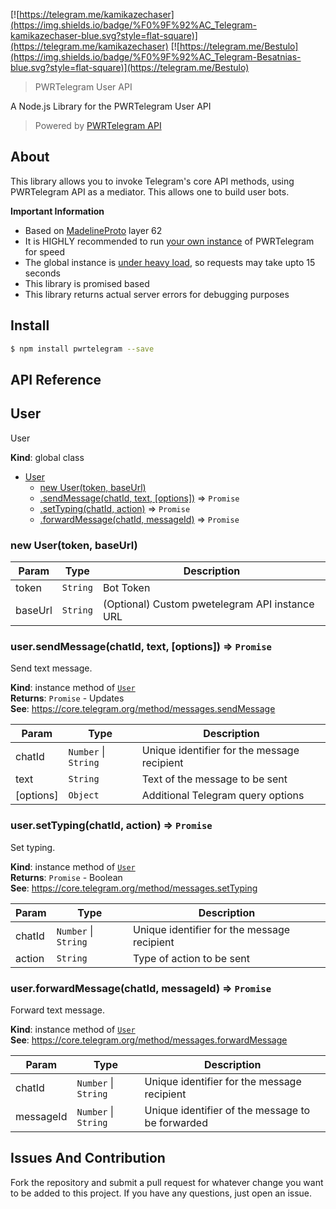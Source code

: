  [![https://telegram.me/kamikazechaser](https://img.shields.io/badge/%F0%9F%92%AC_Telegram-kamikazechaser-blue.svg?style=flat-square)](https://telegram.me/kamikazechaser)
 [![https://telegram.me/Bestulo](https://img.shields.io/badge/%F0%9F%92%AC_Telegram-Besatnias-blue.svg?style=flat-square)](https://telegram.me/Bestulo)
 >PWRTelegram User API

 A Node.js Library for the PWRTelegram User API

 > Powered by [PWRTelegram API](http://pwrtelegram.xyz/)

 ## About

This library allows you to invoke Telegram's core API methods, using PWRTelegram API as a mediator. This allows one to build user bots.

**Important Information**

- Based on [MadelineProto](https://daniil.it/MadelineProto/API_docs/) layer 62
- It is HIGHLY recommended to run [your own instance](https://github.com/pwrtelegram/pwrtelegram-backend) of PWRTelegram for speed
- The global instance is [under heavy load](https://t.me/daniilgentili/125), so requests may take upto 15 seconds
- This library is promised based
- This library returns actual server errors for debugging purposes


 ## Install

 ```bash
 $ npm install pwrtelegram --save
 ```

## API Reference

<a name="User"></a>

## User
User

**Kind**: global class  

* [User](#User)
    * [new User(token, baseUrl)](#new_User_new)
    * [.sendMessage(chatId, text, [options])](#User+sendMessage) ⇒ <code>Promise</code>
    * [.setTyping(chatId, action)](#User+setTyping) ⇒ <code>Promise</code>
    * [.forwardMessage(chatId, messageId)](#User+forwardMessage) ⇒ <code>Promise</code>

<a name="new_User_new"></a>

### new User(token, baseUrl)

| Param | Type | Description |
| --- | --- | --- |
| token | <code>String</code> | Bot Token |
| baseUrl | <code>String</code> | (Optional) Custom pwetelegram API instance URL |

<a name="User+sendMessage"></a>

### user.sendMessage(chatId, text, [options]) ⇒ <code>Promise</code>
Send text message.

**Kind**: instance method of <code>[User](#User)</code>  
**Returns**: <code>Promise</code> - Updates  
**See**: https://core.telegram.org/method/messages.sendMessage  

| Param | Type | Description |
| --- | --- | --- |
| chatId | <code>Number</code> &#124; <code>String</code> | Unique identifier for the message recipient |
| text | <code>String</code> | Text of the message to be sent |
| [options] | <code>Object</code> | Additional Telegram query options |

<a name="User+setTyping"></a>

### user.setTyping(chatId, action) ⇒ <code>Promise</code>
Set typing.

**Kind**: instance method of <code>[User](#User)</code>  
**Returns**: <code>Promise</code> - Boolean  
**See**: https://core.telegram.org/method/messages.setTyping  

| Param | Type | Description |
| --- | --- | --- |
| chatId | <code>Number</code> &#124; <code>String</code> | Unique identifier for the message recipient |
| action | <code>String</code> | Type of action to be sent |

<a name="User+forwardMessage"></a>

### user.forwardMessage(chatId, messageId) ⇒ <code>Promise</code>
Forward text message.

**Kind**: instance method of <code>[User](#User)</code>  
**See**: https://core.telegram.org/method/messages.forwardMessage  

| Param | Type | Description |
| --- | --- | --- |
| chatId | <code>Number</code> &#124; <code>String</code> | Unique identifier for the message recipient |
| messageId | <code>Number</code> &#124; <code>String</code> | Unique identifier of the message to be forwarded |


## Issues And Contribution

Fork the repository and submit a pull request for whatever change you want to be added to this project. If you have any questions, just open an issue.